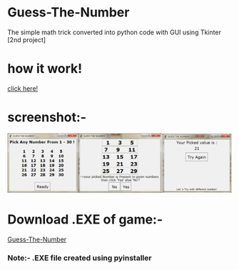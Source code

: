 # Guess-The-Number
  The simple math trick
  converted into python code
  with GUI using Tkinter [2nd project]
  
# how it work!
[click here!](https://games4gains.com/blogs/teaching-ideas/magic-math-card-trick)

# screenshot:-
![Guess-The-Number](https://github.com/maneeshmashelkar/Guess-The-Number/blob/master/guessthenumber(ss).png)

# Download .EXE of game:-
[Guess-The-Number](https://drive.google.com/open?id=12qaWHTVR5vwBpOElUNPYwnFN04D-D7F8)

### Note:- .EXE file created using pyinstaller



